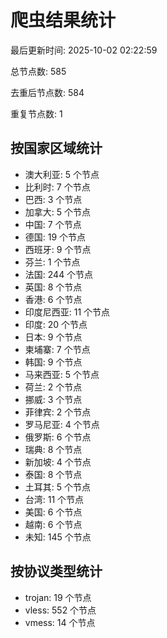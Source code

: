 # 爬虫结果统计

最后更新时间: 2025-10-02 02:22:59

总节点数: 585

去重后节点数: 584

重复节点数: 1

## 按国家区域统计

- 澳大利亚: 5 个节点
- 比利时: 7 个节点
- 巴西: 3 个节点
- 加拿大: 5 个节点
- 中国: 7 个节点
- 德国: 19 个节点
- 西班牙: 9 个节点
- 芬兰: 1 个节点
- 法国: 244 个节点
- 英国: 8 个节点
- 香港: 6 个节点
- 印度尼西亚: 11 个节点
- 印度: 20 个节点
- 日本: 9 个节点
- 柬埔寨: 7 个节点
- 韩国: 9 个节点
- 马来西亚: 5 个节点
- 荷兰: 2 个节点
- 挪威: 3 个节点
- 菲律宾: 2 个节点
- 罗马尼亚: 4 个节点
- 俄罗斯: 6 个节点
- 瑞典: 8 个节点
- 新加坡: 4 个节点
- 泰国: 8 个节点
- 土耳其: 5 个节点
- 台湾: 11 个节点
- 美国: 6 个节点
- 越南: 6 个节点
- 未知: 145 个节点

## 按协议类型统计

- trojan: 19 个节点
- vless: 552 个节点
- vmess: 14 个节点
